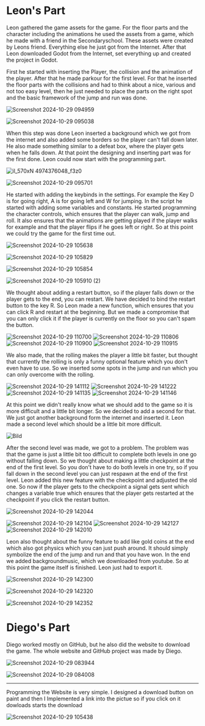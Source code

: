 # Leon's Part

<p>Leon gathered the game assets for the game. For the floor parts and the character including the animations he used the assets from a game, which he made with a friend in the Secondaryschool. These assets were created by Leons friend. Everything else he just got from the Internet. After that Leon downloaded Godot from the Internet, set everything up and created the project in Godot. </p>


<p>First he started with inserting the Player, the collision and the animation of the player. After that he made parkour for the first level. For that he inserted the floor parts with the collisions and had to think about a nice, various and not too easy level, then he just needed to place the parts on the right spot and the basic framework of the jump and run was done. </p>

![Screenshot 2024-10-29 094959](https://github.com/user-attachments/assets/57ad4407-a02f-4d6c-88b5-fa39469c3600)

![Screenshot 2024-10-29 095038](https://github.com/user-attachments/assets/62a7e996-6fbf-4413-8117-d315d763c8ea)


<p>When this step was done Leon inserted a background which we got from the internet and also added some borders so the player can't fall down later. He also made something similar to a defeat box, where the player gets when he falls down. At that point the designing and inserting part was for the first done. Leon could now start with the programming part. </p>

![il_570xN 4974376048_f3z0](https://github.com/user-attachments/assets/65abcb40-ffac-4f5e-b994-a0eee9644b1e)


![Screenshot 2024-10-29 095701](https://github.com/user-attachments/assets/f787435a-b99e-49cd-982f-0f118d495748)


<p>He started with adding the keybinds in the settings. For example the Key D is for going right, A is for going left and W for jumping. In the script he started with adding some variables and constants. He started programming the character controls, which ensures that the player can walk, jump and roll. It also ensures that the animations are getting played if the player walks for example and that the player flips if he goes left or right. So at this point we could try the game for the first time out.</p>

![Screenshot 2024-10-29 105638](https://github.com/user-attachments/assets/1b72631b-8f5a-41cc-9e7e-f91d1dac522e)

![Screenshot 2024-10-29 105829](https://github.com/user-attachments/assets/95e33269-e7aa-407e-bd00-72371a5a1dac)

![Screenshot 2024-10-29 105854](https://github.com/user-attachments/assets/0b47b3e6-e116-447d-b115-e1fa436db1e2)

![Screenshot 2024-10-29 105910 (2)](https://github.com/user-attachments/assets/e13a7579-5b7e-4eff-a900-4cfd1b053a7f)





<p>We thought about adding a restart button, so if the player falls down or the player gets to the end, you can restart. We have decided to bind the restart button to the key R. So Leon made a new function, which ensures that you can click R and restart at the beginning. But we made a compromise that you can only click it if the player is currently on the floor so you can't spam the button. </p>


![Screenshot 2024-10-29 110700](https://github.com/user-attachments/assets/ba4ce3dd-5cbd-432a-b588-6da6dde87f5d)
![Screenshot 2024-10-29 110806](https://github.com/user-attachments/assets/921fa3a5-948f-4c5a-8caa-5698436972e5)
![Screenshot 2024-10-29 110900](https://github.com/user-attachments/assets/679e8f69-c1c1-4c7b-ba50-13ae047672b0)
![Screenshot 2024-10-29 110915](https://github.com/user-attachments/assets/ba1d2a7b-48b8-4d8e-a047-58b2b1c928a6)




<p>We also made, that the rolling makes the player a little bit faster, but thought that currently the rolling is only a funny optional feature which you don't even have to use. So we inserted some spots in the jump and run which you can only overcome with the rolling. </p>

![Screenshot 2024-10-29 141112](https://github.com/user-attachments/assets/410aad87-f9f2-4a56-8ecb-563b5d86e708)
![Screenshot 2024-10-29 141222](https://github.com/user-attachments/assets/808cd336-2aa3-461f-8150-91f7152b0c9f)
![Screenshot 2024-10-29 141135](https://github.com/user-attachments/assets/2497a297-2a24-4725-8814-29089c3ae40b)
![Screenshot 2024-10-29 141146](https://github.com/user-attachments/assets/db6d75aa-b60e-4b37-a789-e9ac6911b60d)

<p>At this point we didn't really know what we should add to the game so it is more difficult and a little bit longer. So we decided to add a second for that. We just got another background form the internet and inserted it. Leon made a second level which should be a little bit more difficult.
 
 ![Bild](https://github.com/user-attachments/assets/295d92bd-842a-43a4-a08b-c58294600cf1)

 
After the second level was made, we got to a problem. The problem was that the game is just a little bit too difficult to complete both levels in one go without falling down. So we thought about making a little checkpoint at the end of the first level. So you don't have to do both levels in one try, so if you fall down in the second level you can just respawn at the end of the first level. Leon added this new feature with the checkpoint and adjusted the old one. So now if the player gets to the checkpoint a signal gets sent which changes a variable true which ensures that the player gets restarted at the checkpoint if you click the restart button. </p>

![Screenshot 2024-10-29 142044](https://github.com/user-attachments/assets/15e16116-1ab5-4953-9437-258487bfb02e)

![Screenshot 2024-10-29 142104](https://github.com/user-attachments/assets/0d368e64-898a-459d-b822-6833f0a01d4d)
![Screenshot 2024-10-29 142127](https://github.com/user-attachments/assets/29abf7c7-585f-4489-977a-4fae095acf2a)
![Screenshot 2024-10-29 142010](https://github.com/user-attachments/assets/874e4473-c27d-4687-a472-44f102ebb4e9)




<p>Leon also thought about the funny feature to add like gold coins at the end which also got physics which you can just push around. It should simply symbolize the end of the jump and run and that you have won. In the end we added backgroundmusic, which we downloaded from youtube. So at this point the game itself is finished. Leon just had to export it.</p>


 ![Screenshot 2024-10-29 142300](https://github.com/user-attachments/assets/0365307d-c0c6-45a9-8f9e-cd89eda9f840)
 
![Screenshot 2024-10-29 142320](https://github.com/user-attachments/assets/7d3d4edd-95aa-4c1c-abb3-c36d7b8c3b62)


![Screenshot 2024-10-29 142352](https://github.com/user-attachments/assets/7ef3e45a-11f5-4c58-952e-e749dd9b936e)
# Diego's Part

Diego worked mostly on GitHub, but he also did the website to download the game. The whole website and GitHub project was made by Diego.

![Screenshot 2024-10-29 083944](https://github.com/user-attachments/assets/e80a1720-fe6c-400d-b1c1-17079e566a54)

![Screenshot 2024-10-29 084008](https://github.com/user-attachments/assets/ae681040-47d8-4e23-9c51-0398ac33dee1)

<hr>

<p>Programming the Website is very simple. I designed a download button on paint and then I Implemented a link into the pictue so if you click on it dowloads starts the download</p>

![Screenshot 2024-10-29 105438](https://github.com/user-attachments/assets/28457522-e8a4-442b-9d5e-08a8a6aead41)





